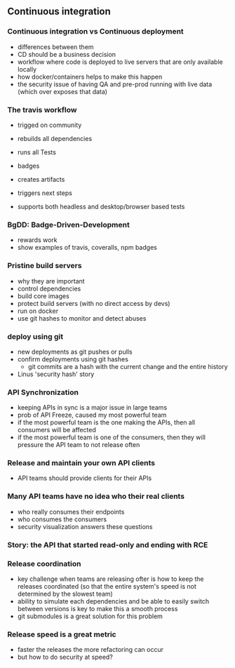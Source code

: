 ## Continuous integration

### Continuous integration vs Continuous deployment

- differences between them
- CD should be a business decision
- workflow where code is deployed to live servers that are only available locally
- how docker/containers helps to make this happen
- the security issue of having QA and pre-prod running with live data (which over exposes that data)

### The travis workflow

- trigged on community
- rebuilds all dependencies
- runs all Tests
- badges
- creates artifacts
- triggers next steps

- supports both headless and desktop/browser based tests

### BgDD: Badge-Driven-Development

- rewards work
- show examples of travis, coveralls, npm badges

### Pristine build servers

- why they are important
- control dependencies
- build core images
- protect build servers (with no direct access by devs)
- run on docker
- use git hashes to monitor and detect abuses

### deploy using git

- new deployments as git pushes or pulls
- confirm deployments using git hashes
  - git commits are a hash with the current change and the entire history
- Linus 'security hash' story

### API Synchronization

- keeping APIs in sync is a major issue in large teams
- prob of API Freeze, caused my most powerful team
 - if the most powerful team is the one making the APIs, then all consumers will be affected
 - if the most powerful team is one of the consumers, then they will pressure the API team to not release often

### Release and maintain your own API clients

  - API teams should provide clients for their APIs

### Many API teams have no idea who their real clients

  - who really consumes their endpoints
  - who consumes the consumers
  - security visualization answers these questions

### Story: the API that started read-only and ending with RCE


### Release coordination

- key challenge when teams are releasing ofter is how to keep the releases coordinated (so that the entire system's speed is not determined by the slowest team)
- ability to simulate each dependencies and be able to easily switch between versions is key to make this a smooth process
- git submodules is a great solution for this problem

### Release speed is a great metric

- faster the releases the more refactoring can occur
- but how to do security at speed?
